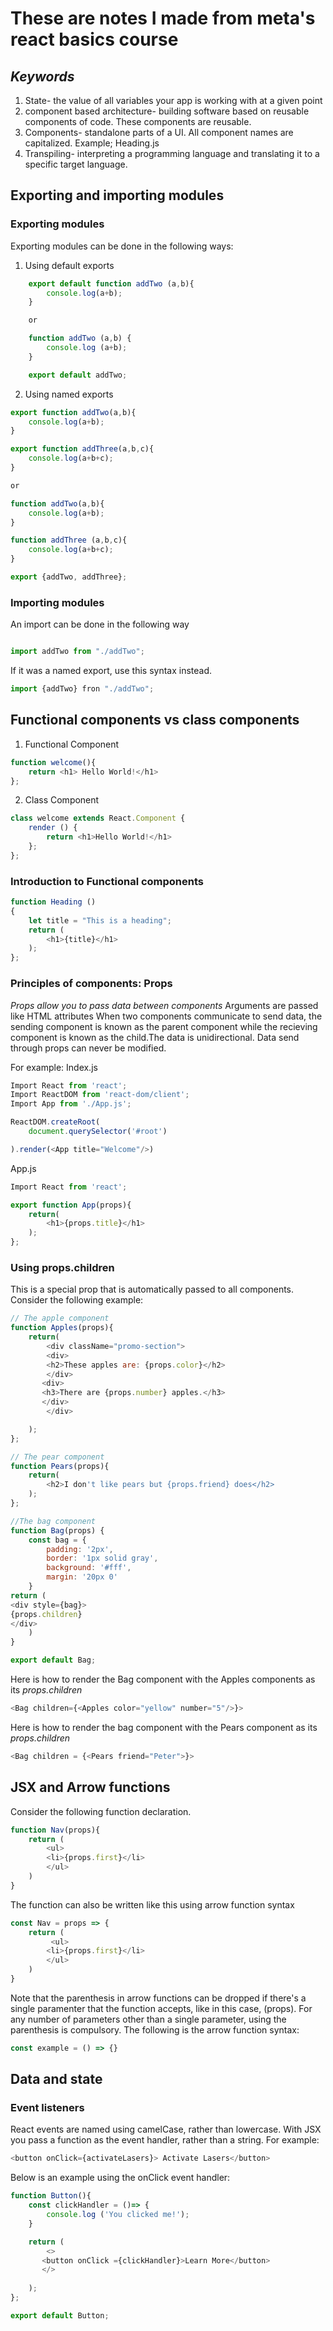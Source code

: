 # These are notes I made from meta's react basics course

## _Keywords_

1. State- the value of all variables your app is working with at a given point
2. component based architecture- building software based on reusable components of code. These components are reusable. 
3. Components- standalone parts of a UI. All component names are capitalized. Example; Heading.js
4. Transpiling- interpreting a programming language and translating it to a specific target language. 




## Exporting and importing modules
### Exporting modules
Exporting modules can be done in the following ways: 

1. Using default exports 

``` javascript
    export default function addTwo (a,b){
        console.log(a+b);
    }

    or 

    function addTwo (a,b) {
        console.log (a+b);
    }

    export default addTwo;
```
2. Using named exports 
``` javascript
export function addTwo(a,b){
    console.log(a+b);
}

export function addThree(a,b,c){
    console.log(a+b+c);
}

or 

function addTwo(a,b){
    console.log(a+b);
}

function addThree (a,b,c){
    console.log(a+b+c);
}

export {addTwo, addThree};
```
### Importing modules
 An import can be done in the following way
 ``` javascript

import addTwo from "./addTwo";

```

If it was a named export, use this syntax instead. 
``` javascript
import {addTwo} fron "./addTwo";
```
## Functional components vs class components

1. Functional Component 
``` javascript
function welcome(){
    return <h1> Hello World!</h1>
};
```
2. Class Component 
```javascript
class welcome extends React.Component {
    render () {
        return <h1>Hello World!</h1>
    };
};
```
### Introduction to Functional components 

``` javascript
function Heading ()
{
    let title = "This is a heading";
    return (
        <h1>{title}</h1>
    );
};

```
### Principles of components: Props
_Props allow you to pass data between components_
Arguments are passed like HTML attributes
When two components communicate to send data, the sending component is known as the parent component while the recieving component is known as the child.The data is unidirectional. Data send through props can never be modified.

For example:
Index.js
``` javascript
Import React from 'react';
Import ReactDOM from 'react-dom/client';
Import App from './App.js';

ReactDOM.createRoot(
    document.querySelector('#root')

).render(<App title="Welcome"/>)
```

App.js
``` javascript 
Import React from 'react';

export function App(props){
    return(
        <h1>{props.title}</h1>
    );
};
```

### Using props.children
This is a special prop that is automatically passed to all components.
Consider the following example: 
``` javascript
// The apple component
function Apples(props){
    return(
        <div className="promo-section">
        <div>
        <h2>These apples are: {props.color}</h2>
        </div>
       <div>
       <h3>There are {props.number} apples.</h3>
       </div>
        </div>

    );
};

// The pear component
function Pears(props){
    return(
        <h2>I don't like pears but {props.friend} does</h2>
    );
};

//The bag component
function Bag(props) {
    const bag = {
        padding: '2px',
        border: '1px solid gray',
        background: '#fff',
        margin: '20px 0'
    }
return (
<div style={bag}>
{props.children}
</div>
    )
}

export default Bag;
```
Here is how to render the Bag component with the Apples components as its _props.children_
``` javascript
<Bag children={<Apples color="yellow" number="5"/>}>
```
Here is how to render the bag component with the Pears component as its _props.children_
``` javascript
<Bag children = {<Pears friend="Peter">}>
```

## JSX and Arrow functions
Consider the following function declaration.
``` javascript
function Nav(props){
    return (
        <ul>
        <li>{props.first}</li>
        </ul>
    )
}
```
The function can also be written like this using arrow function syntax
``` javascript
const Nav = props => {
    return (
         <ul>
        <li>{props.first}</li>
        </ul> 
    )
}
```
Note that the parenthesis in arrow functions can be dropped if there's a single paramenter that the function accepts, like in this case, (props). For any number of parameters other than a single parameter, using the parenthesis is compulsory. The following is the arrow function syntax:
``` javascript
const example = () => {}
```

## Data and state
### Event listeners
React events are named using camelCase, rather than lowercase. With JSX you pass a function as the event handler, rather than a string.
For example: 
``` javascript
<button onClick={activateLasers}> Activate Lasers</button>
```
Below is an example using the onClick event handler:
``` javascript
function Button(){
    const clickHandler = ()=> {
        console.log ('You clicked me!');
    }

    return (
        <>
       <button onClick ={clickHandler}>Learn More</button>
       </>
        
    );
};

export default Button;
```

